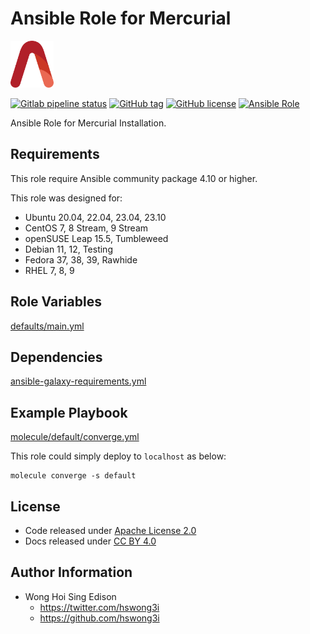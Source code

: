 # Ansible Role for Mercurial

<a href="https://alvistack.com" title="AlviStack" target="_blank"><img src="/alvistack.svg" height="75" alt="AlviStack"></a>

[![Gitlab pipeline status](https://img.shields.io/gitlab/pipeline/alvistack/ansible-role-mercurial/master)](https://gitlab.com/alvistack/ansible-role-mercurial/-/pipelines)
[![GitHub tag](https://img.shields.io/github/tag/alvistack/ansible-role-mercurial.svg)](https://github.com/alvistack/ansible-role-mercurial/tags)
[![GitHub license](https://img.shields.io/github/license/alvistack/ansible-role-mercurial.svg)](https://github.com/alvistack/ansible-role-mercurial/blob/master/LICENSE)
[![Ansible Role](https://img.shields.io/badge/galaxy-alvistack.mercurial-blue.svg)](https://galaxy.ansible.com/alvistack/mercurial)

Ansible Role for Mercurial Installation.

## Requirements

This role require Ansible community package 4.10 or higher.

This role was designed for:

-   Ubuntu 20.04, 22.04, 23.04, 23.10
-   CentOS 7, 8 Stream, 9 Stream
-   openSUSE Leap 15.5, Tumbleweed
-   Debian 11, 12, Testing
-   Fedora 37, 38, 39, Rawhide
-   RHEL 7, 8, 9

## Role Variables

[defaults/main.yml](defaults/main.yml)

## Dependencies

[ansible-galaxy-requirements.yml](ansible-galaxy-requirements.yml)

## Example Playbook

[molecule/default/converge.yml](molecule/default/converge.yml)

This role could simply deploy to `localhost` as below:

    molecule converge -s default

## License

-   Code released under [Apache License 2.0](LICENSE)
-   Docs released under [CC BY 4.0](http://creativecommons.org/licenses/by/4.0/)

## Author Information

-   Wong Hoi Sing Edison
    -   <https://twitter.com/hswong3i>
    -   <https://github.com/hswong3i>
